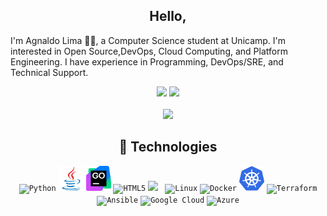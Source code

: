 <!-- Logo -->
<!--
<p align="center">
  <img src="/img/capa.webp" alt="Logo Agnaldo" width="800" />
</p>
-->




<h2 align="center">Hello, <World!/> </h2>

<!--
<p align="center">
Sou Agnaldo Lima 👨‍💻, profissional de TI apaixonado por Linux, Open Source, Programação e soluções em Cloud Computing.  
  
Atualmente, estou em transição para áreas de Cloud, DevSecOps e Engenharia de Plataforma.

</p>
-->
<p>
I'm Agnaldo Lima 👨‍💻, a Computer Science student at Unicamp. I'm interested in Open Source,DevOps, Cloud Computing, and Platform Engineering.
I have experience in Programming, DevOps/SRE, and Technical Support.
</p>





<div align="center">
  <!--<img height="180em" src="https://github-readme-stats.vercel.app/api?username=agslima&show_icons=true&theme=dracula" />
  <img height="180em" src="https://github-readme-stats.vercel.app/api/top-langs/?username=agslima&layout=compact&theme=dracula" />
  -->
  <img height="160em" src="https://github-readme-stats.vercel.app/api?username=agslima&show_icons=true&theme=great-gatsby">
  <img height="160em" src="https://github-readme-stats.vercel.app/api/top-langs/?username=agslima&layout=compact&theme=great-gatsby">
</div>

<br />

<div align="center">
  <img height="170em" src="https://github-readme-streak-stats.herokuapp.com?user=agslima&theme=great-gatsby" />
  <!--
  <img src="https://github-readme-streak-stats.herokuapp.com?user=agslima&theme=dracula" />
  -->
</div>


<h2 align="center">🧰 Technologies</h2>

<p align="center">
  <code><img height="40" src="https://cdn.jsdelivr.net/gh/devicons/devicon/icons/python/python-original.svg" title="Python"></code>
  <code><img height="40" src="https://github.com/devicons/devicon/blob/v2.17.0/icons/java/java-original.svg" title="Java"></code>
  <code><img height="40" src="https://github.com/devicons/devicon/blob/v2.17.0/icons/goland/goland-original.svg" title="Go"></code>
  <code><img height="40" src="https://cdn.jsdelivr.net/gh/devicons/devicon/icons/html5/html5-original.svg"   title="HTML5"></code>  
  <code><img height="40" src="https://upload.wikimedia.org/wikipedia/commons/thumb/9/9a/Visual_Studio_Code_1.35_icon.svg/1024px-Visual_Studio_Code_1.35_icon.svg.png" titles="Visual Studio"> </code>
  <code><img height="40" src="https://cdn.jsdelivr.net/gh/devicons/devicon/icons/linux/linux-original.svg" title="Linux"></code>
  <code><img height="40" src="https://cdn.jsdelivr.net/gh/devicons/devicon/icons/docker/docker-original.svg" title="Docker"></code>
  <code><img height="40" src="https://github.com/devicons/devicon/blob/v2.17.0/icons/kubernetes/kubernetes-original.svg" title="Kubernetes"></code>
  <code><img height="40" src="https://cdn.jsdelivr.net/gh/devicons/devicon/icons/terraform/terraform-original.svg" title="Terraform"></code>
  <code><img height="40" src="https://cdn.jsdelivr.net/gh/devicons/devicon/icons/ansible/ansible-original.svg" title="Ansible"></code>
  <code><img height="40" src="https://cdn.jsdelivr.net/gh/devicons/devicon/icons/googlecloud/googlecloud-original.svg" title="Google Cloud"></code>
  <code><img height="40" src="https://cdn.jsdelivr.net/gh/devicons/devicon/icons/azure/azure-original.svg" title="Azure"></code>
</p>

<!--
<h2 align="center">📫 Contato</h2>

<p align="center">
  <a href="https://www.linkedin.com/in/agslima/" target="blank">
    <img alt="Linkedin" src="https://img.shields.io/badge/-Agnaldo%20Lima-0e76a8?style=flat-square&logo=Linkedin&logoColor=white" />
  </a>
  <a href="mailto:a.agnaldosilva@gmail.com">
    <img alt="Email" src="https://img.shields.io/badge/-Email%20Me-d14836?style=flat-square&logo=Gmail&logoColor=white" />
  </a>
</p>
-->
